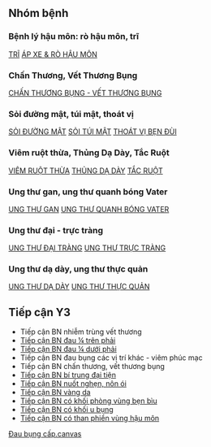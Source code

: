 ## Nhóm bệnh
### Bệnh lý hậu môn: rò hậu môn, trĩ
[TRĨ](./W1-Tr%C4%A9,%20%C3%A1p%20xe%20HM,%20r%C3%B2%20HM/TR%C4%A8.md)
[ÁP XE & RÒ HẬU MÔN](./W1-Tr%C4%A9,%20%C3%A1p%20xe%20HM,%20r%C3%B2%20HM/%C3%81P%20XE%20&%20R%C3%92%20H%E1%BA%ACU%20M%C3%94N.md)
### Chấn Thương, Vết Thương Bụng
[CHẤN THƯƠNG BỤNG - VẾT THƯƠNG BỤNG](./W2-Ch%E1%BA%A5n%20th%C6%B0%C6%A1ng%20b%E1%BB%A5ng,%20v%E1%BA%BFt%20th%C6%B0%C6%A1ng%20b%E1%BB%A5ng/CH%E1%BA%A4N%20TH%C6%AF%C6%A0NG%20B%E1%BB%A4NG%20-%20V%E1%BA%BET%20TH%C6%AF%C6%A0NG%20B%E1%BB%A4NG.md)
### Sỏi đường mật, túi mật, thoát vị
[SỎI ĐƯỜNG MẬT](./W3-S%E1%BB%8Fi%20%C4%91%C6%B0%E1%BB%9Dng%20m%E1%BA%ADt,%20t%C3%BAi%20m%E1%BA%ADt,%20tho%C3%A1t%20v%E1%BB%8B/S%E1%BB%8EI%20%C4%90%C6%AF%E1%BB%9CNG%20M%E1%BA%ACT.md)
[SỎI TÚI MẬT](./W3-S%E1%BB%8Fi%20%C4%91%C6%B0%E1%BB%9Dng%20m%E1%BA%ADt,%20t%C3%BAi%20m%E1%BA%ADt,%20tho%C3%A1t%20v%E1%BB%8B/S%E1%BB%8EI%20T%C3%9AI%20M%E1%BA%ACT.md)
[THOÁT VỊ BẸN ĐÙI](./W3-S%E1%BB%8Fi%20%C4%91%C6%B0%E1%BB%9Dng%20m%E1%BA%ADt,%20t%C3%BAi%20m%E1%BA%ADt,%20tho%C3%A1t%20v%E1%BB%8B/THO%C3%81T%20V%E1%BB%8A%20B%E1%BA%B8N%20%C4%90%C3%99I.md)
### Viêm ruột thừa, Thủng Dạ Dày, Tắc Ruột
[VIÊM RUỘT THỪA](./W4-Vi%C3%AAm%20ru%E1%BB%99t%20th%E1%BB%ABa,%20th%E1%BB%A7ng%20d%E1%BA%A1%20d%C3%A0y,%20t%E1%BA%AFc%20ru%E1%BB%99t/VI%C3%8AM%20RU%E1%BB%98T%20TH%E1%BB%AAA.md)
[THỦNG DẠ DÀY](TH%E1%BB%A6NG%20D%E1%BA%A0%20D%C3%80Y.md)
[TẮC RUỘT](./T%E1%BA%AEC%20RU%E1%BB%98T.md)
### Ung thư gan, ung thư quanh bóng Vater
[UNG THƯ GAN](./UNG%20TH%C6%AF%20GAN.md)
[UNG THƯ QUANH BÓNG VATER](./K%20Vater%20-%20K%20tu%E1%BB%B5.md)
### Ung thư đại - trực tràng
[UNG THƯ ĐẠI TRÀNG](UNG%20TH%C6%AF%20%C4%90%E1%BA%A0I%20TR%C3%80NG.md)
[UNG THƯ TRỰC TRÀNG](UNG%20TH%C6%AF%20TR%E1%BB%B0C%20TR%C3%80NG.md)
### Ung thư dạ dày, ung thư thực quản
[UNG THƯ DẠ DÀY](./W7-Ung%20th%C6%B0%20d%E1%BA%A1%20d%C3%A0y,%20ung%20th%C6%B0%20th%E1%BB%B1c%20qu%E1%BA%A3n/UNG%20TH%C6%AF%20D%E1%BA%A0%20D%C3%80Y.md)
[UNG THƯ THỰC QUẢN](UNG%20TH%C6%AF%20TH%C6%AF%CC%A3C%20QUA%CC%89N.md)

## Tiếp cận Y3
- Tiếp cận BN nhiễm trùng vết thương
- [Tiếp cận BN đau ¼ trên phải](./W3-S%E1%BB%8Fi%20%C4%91%C6%B0%E1%BB%9Dng%20m%E1%BA%ADt,%20t%C3%BAi%20m%E1%BA%ADt,%20tho%C3%A1t%20v%E1%BB%8B/Ti%E1%BA%BFp%20c%E1%BA%ADn%20BN%20%C4%91au%20%C2%BC%20tr%C3%AAn%20ph%E1%BA%A3i.md)
- [Tiếp cận BN đau ¼ dưới phải](./W4-Vi%C3%AAm%20ru%E1%BB%99t%20th%E1%BB%ABa,%20th%E1%BB%A7ng%20d%E1%BA%A1%20d%C3%A0y,%20t%E1%BA%AFc%20ru%E1%BB%99t/Ti%E1%BA%BFp%20c%E1%BA%ADn%20BN%20%C4%91au%20%C2%BC%20d%C6%B0%E1%BB%9Bi%20ph%E1%BA%A3i.md)
- Tiếp cận BN đau bụng các vị trí khác - viêm phúc mạc
- Tiếp cận BN chấn thương, vết thương bụng
- [Tiếp cận BN bí trung đại tiện](./W4-Vi%C3%AAm%20ru%E1%BB%99t%20th%E1%BB%ABa,%20th%E1%BB%A7ng%20d%E1%BA%A1%20d%C3%A0y,%20t%E1%BA%AFc%20ru%E1%BB%99t/Ti%E1%BA%BFp%20c%E1%BA%ADn%20BN%20b%C3%AD%20trung%20%C4%91%E1%BA%A1i%20ti%E1%BB%87n.md)
- [Tiếp cận BN nuốt nghẹn, nôn ói](./W4-Vi%C3%AAm%20ru%E1%BB%99t%20th%E1%BB%ABa,%20th%E1%BB%A7ng%20d%E1%BA%A1%20d%C3%A0y,%20t%E1%BA%AFc%20ru%E1%BB%99t/Ti%E1%BA%BFp%20c%E1%BA%ADn%20BN%20nu%E1%BB%91t%20ngh%E1%BA%B9n,%20n%C3%B4n%20%C3%B3i.md)
- [Tiếp cận BN vàng da](./W3-S%E1%BB%8Fi%20%C4%91%C6%B0%E1%BB%9Dng%20m%E1%BA%ADt,%20t%C3%BAi%20m%E1%BA%ADt,%20tho%C3%A1t%20v%E1%BB%8B/Ti%E1%BA%BFp%20c%E1%BA%ADn%20BN%20v%C3%A0ng%20da.md)
- [Tiếp cận BN có khối phòng vùng bẹn bìu](./W3-S%E1%BB%8Fi%20%C4%91%C6%B0%E1%BB%9Dng%20m%E1%BA%ADt,%20t%C3%BAi%20m%E1%BA%ADt,%20tho%C3%A1t%20v%E1%BB%8B/Ti%E1%BA%BFp%20c%E1%BA%ADn%20BN%20c%C3%B3%20kh%E1%BB%91i%20ph%C3%B2ng%20v%C3%B9ng%20b%E1%BA%B9n%20b%C3%ACu.md)
- [Tiếp cận BN có khối u bụng](./W5-Ung%20th%C6%B0%20gan,%20ung%20th%C6%B0%20quanh%20b%C3%B3ng%20Vater/Ti%E1%BA%BFp%20c%E1%BA%ADn%20BN%20c%C3%B3%20kh%E1%BB%91i%20u%20b%E1%BB%A5ng.md)
- [Tiếp cận BN có than phiền vùng hậu môn](./W1-Tr%C4%A9,%20%C3%A1p%20xe%20HM,%20r%C3%B2%20HM/Ti%E1%BA%BFp%20c%E1%BA%ADn%20BN%20c%C3%B3%20than%20phi%E1%BB%81n%20v%C3%B9ng%20h%E1%BA%ADu%20m%C3%B4n.md)


[Đau bụng cấp.canvas](./W0-Nh%E1%BB%AFng%20%C4%91i%E1%BB%81u%20c%C6%A1%20b%E1%BA%A3n/%C4%90au%20b%E1%BB%A5ng%20c%E1%BA%A5p.canvas.md)

